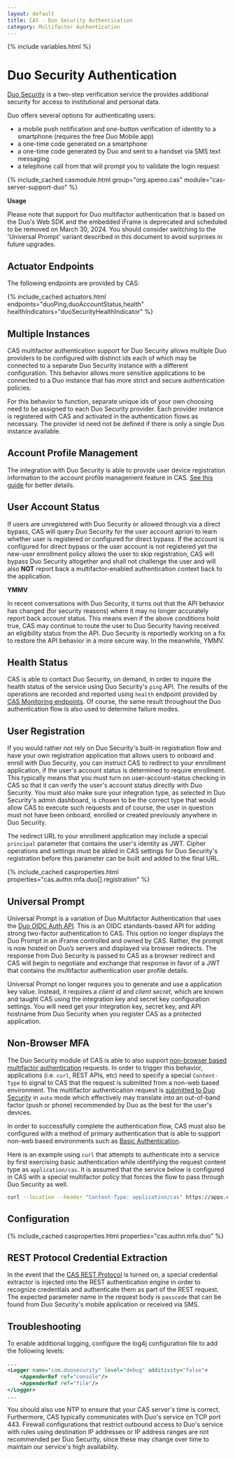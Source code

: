 ```yaml
---
layout: default
title: CAS - Duo Security Authentication
category: Multifactor Authentication
---
```


{% include variables.html %}

# Duo Security Authentication

[Duo Security](https://www.duo.com) is a two-step verification service the provides 
additional security for access to institutional and personal data.  

Duo offers several options for authenticating users:

- a mobile push notification and one-button verification of identity to a smartphone (requires the free Duo Mobile app)
- a one-time code generated on a smartphone
- a one-time code generated by Duo and sent to a handset via SMS text messaging
- a telephone call from that will prompt you to validate the login request

{% include_cached casmodule.html group="org.apereo.cas" module="cas-server-support-duo" %}

<div class="alert alert-warning"><strong>Usage</strong>
<p>Please note that support for Duo multifactor authentication that is based on the Duo's Web SDK and the embedded iFrame
is deprecated and scheduled to be removed on March 30, 2024. You should consider switching to the 'Universal Prompt' variant
described in this document to avoid surprises in future upgrades.</p>
</div>

## Actuator Endpoints
      
The following endpoints are provided by CAS:

{% include_cached actuators.html endpoints="duoPing,duoAccountStatus,health" healthIndicators="duoSecurityHealthIndicator" %}

## Multiple Instances

CAS multifactor authentication support for Duo Security allows
multiple Duo providers to be configured with distinct ids each of
which may be connected to a separate Duo Security instance with a different configuration.
This behavior allows more sensitive applications to be connected
to a Duo instance that has more strict and secure authentication policies.

For this behavior to function, separate unique ids of your own choosing need to be assigned to each Duo Security
provider. Each provider instance is registered with CAS and activated in the authentication
flows as necessary. The provider id need not be defined if there is only a single Duo instance available.

## Account Profile Management

The integration with Duo Security is able to provide user device registration information to the account profile management feature in CAS. [See this guide](../registration/Account-Management-Overview.html) for better details.

## User Account Status

If users are unregistered with Duo Security or allowed through via a direct bypass, 
CAS will query Duo Security for the user account apriori to learn
whether user is registered or configured for direct bypass. If the account is configured for direct bypass or the
user account is not registered yet the new-user enrollment policy allows the user to skip registration, CAS will bypass
Duo Security altogether and shall not challenge the user and will also **NOT** report back a multifactor-enabled 
authentication context back to the application.

<div class="alert alert-warning"><strong>YMMV</strong><p>In recent conversations with Duo Security, it 
turns out that the API behavior has changed (for security reasons) where it may no longer accurately 
report back account status. This means even if the above conditions hold true, CAS may continue to route 
the user to Duo Security having received an eligibility status from the API. Duo Security is reportedly 
working on a fix to restore the API behavior in a more secure way. In the meanwhile, YMMV.</p></div>

## Health Status

CAS is able to contact Duo Security, on demand, in order to inquire 
the health status of the service using Duo Security's `ping` API. 
The results of the operations are recorded and reported using `health` endpoint 
provided by [CAS Monitoring endpoints](../monitoring/Monitoring-Statistics.html).
Of course, the same result throughout the Duo authentication flow is also used to determine failure modes.
  
## User Registration

If you would rather not rely on Duo Security's built-in registration flow and have your
own registration application that allows users to onboard and enroll with Duo Security, you can instruct CAS
to redirect to your enrollment application, if the user's account status is determined to require enrollment.
This typically means that you must turn on user-account-status checking in CAS so that it can verify
the user's account status directly with Duo Security. You must also make sure your integration type, as selected
in Duo Security's admin dashboard, is chosen to be the correct type that would allow CAS to execute such
requests and of course, the user in question must not have been onboard, enrolled or created previously anywhere
in Duo Security. 
                   
The redirect URL to your enrollment application may include a special `principal` parameter that contains
the user's identity as JWT. Cipher operations and settings must be abled in CAS settings for Duo Security's
registration before this parameter can be built and added to the final URL.

{% include_cached casproperties.html properties="cas.authn.mfa.duo[].registration" %}

## Universal Prompt

Universal Prompt is a variation of Duo Multifactor Authentication 
that uses the [Duo OIDC Auth API](https://duo.com/docs/oauthapi). This is 
an OIDC standards-based API for adding strong two-factor authentication 
to CAS. This option no longer displays the Duo Prompt 
in an iFrame controlled and owned by CAS. Rather, the prompt is now 
hosted on Duo’s servers and displayed via browser redirects. The
response from Duo Security is passed to CAS as a browser redirect 
and CAS will begin to negotiate and exchange that response in favor of
a JWT that contains the multifactor authentication user profile details.

Universal Prompt no longer requires you to generate and use a application
key value. Instead, it requires a *client id* and *client secret*, which
are known and taught CAS using the integration key and secret key
configuration settings. You will need get your integration key, secret key, and API
hostname from Duo Security when you register CAS as a protected application.
 
## Non-Browser MFA

The Duo Security module of CAS is able to also support [non-browser based multifactor authentication](https://duo.com/docs/authapi) requests.
In order to trigger this behavior, applications (i.e. `curl`, REST APIs, etc) need to specify a special
`Content-Type` to signal to CAS that the request is submitted from a non-web based environment. 
The multifactor authentication request is [submitted to Duo Security](https://duo.com/docs/authapi#/auth) in `auto` mode which effectively may 
translate into an out-of-band factor (push or phone) recommended by Duo as the best for the user's devices.

In order to successfully complete the authentication flow, CAS must also be configured with a method
of primary authentication that is able to support non-web based environments 
such as [Basic Authentication](../authentication/Basic-Authentication.html).

Here is an example using `curl` that attempts to authenticate into a service by first exercising
basic authentication while identifying the request content type as `application/cas`. It is assumed that the
service below is configured in CAS with a special multifactor policy that forces the flow
to pass through Duo Security as well.

```bash
curl --location --header "Content-Type: application/cas" https://apps.example.org/myapp -L -u casuser:Mellon
```

## Configuration

{% include_cached casproperties.html properties="cas.authn.mfa.duo" %}

## REST Protocol Credential Extraction

In the event that the [CAS REST Protocol](../protocol/REST-Protocol.html) is turned on, a 
special credential extractor is injected into the REST authentication engine in order 
to recognize credentials and authenticate them as part of the REST request.
The expected parameter name in the request body is `passcode` that can be found from
Duo Security's mobile application or received via SMS.

## Troubleshooting

To enable additional logging, configure the log4j configuration file to add the following
levels:

```xml
...
<Logger name="com.duosecurity" level="debug" additivity="false">
    <AppenderRef ref="console"/>
    <AppenderRef ref="file"/>
</Logger>
...
``` 

You should also use NTP to ensure that your CAS server's time is correct. Furthermore, CAS typically communicates with 
Duo's service on TCP port 443. Firewall configurations that restrict outbound access to 
Duo's service with rules using destination IP addresses or IP address ranges are not recommended per Duo Security, 
since these may change over time to maintain our service's high availability.
